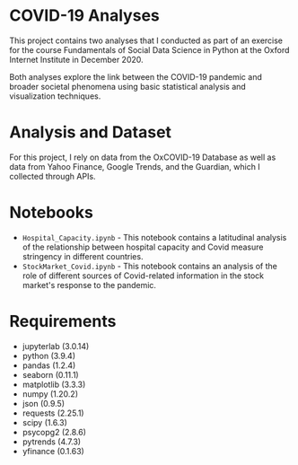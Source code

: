 # COVID-19 Analyses

This project contains two analyses that I conducted as part of an exercise for the course Fundamentals of Social Data Science in Python at the Oxford Internet Institute in December 2020. 

Both analyses explore the link between the COVID-19 pandemic and broader societal phenomena using basic statistical analysis and visualization techniques. 

# Analysis and Dataset

For this project, I rely on data from the OxCOVID-19 Database as well as data from Yahoo Finance, Google Trends, and the Guardian, which I collected through APIs. 

# Notebooks

- `Hospital_Capacity.ipynb` - This notebook contains a latitudinal analysis of the relationship between hospital capacity and Covid measure stringency in different countries. 
- `StockMarket_Covid.ipynb` - This notebook contains an analysis of the role of different sources of Covid-related information in the stock market's response to the pandemic. 

# Requirements

- jupyterlab (3.0.14)
- python (3.9.4)
- pandas (1.2.4)
- seaborn (0.11.1)
- matplotlib (3.3.3)
- numpy (1.20.2)
- json (0.9.5)
- requests (2.25.1)
- scipy (1.6.3)
- psycopg2 (2.8.6)
- pytrends (4.7.3)
- yfinance (0.1.63)